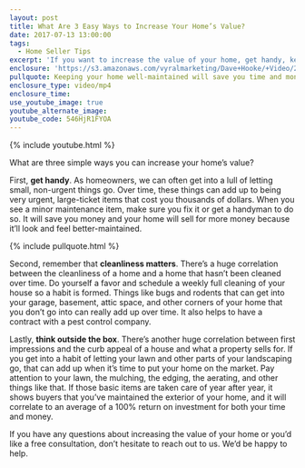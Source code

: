 ```yaml
---
layout: post
title: What Are 3 Easy Ways to Increase Your Home’s Value?
date: 2017-07-13 13:00:00
tags:
  - Home Seller Tips
excerpt: 'If you want to increase the value of your home, get handy, keep your house clean, and think outside the box regarding the exterior.'
enclosure: 'https://s3.amazonaws.com/vyralmarketing/Dave+Hooke/+Video/2017/July/Central+PA+Real+Estate+Agent-+What+Are+3+Easy+Ways+to+Increase+Your+Homes+Value%253F+(1).mp4'
pullquote: Keeping your home well-maintained will save you time and money.
enclosure_type: video/mp4
enclosure_time:
use_youtube_image: true
youtube_alternate_image:
youtube_code: 546HjR1FYOA
---
```



{% include youtube.html %}

What are three simple ways you can increase your home’s value?

First, **get handy**. As homeowners, we can often get into a lull of letting small, non-urgent things go. Over time, these things can add up to being very urgent, large-ticket items that cost you thousands of dollars. When you see a minor maintenance item, make sure you fix it or get a handyman to do so. It will save you money and your home will sell for more money because it’ll look and feel better-maintained.

{% include pullquote.html %}

Second, remember that **cleanliness matters**. There’s a huge correlation between the cleanliness of a home and a home that hasn’t been cleaned over time. Do yourself a favor and schedule a weekly full cleaning of your house so a habit is formed. Things like bugs and rodents that can get into your garage, basement, attic space, and other corners of your home that you don’t go into can really add up over time. It also helps to have a contract with a pest control company.

Lastly, **think outside the box**. There’s another huge correlation between first impressions and the curb appeal of a house and what a property sells for. If you get into a habit of letting your lawn and other parts of your landscaping go, that can add up when it’s time to put your home on the market. Pay attention to your lawn, the mulching, the edging, the aerating, and other things like that. If those basic items are taken care of year after year, it shows buyers that you’ve maintained the exterior of your home, and it will correlate to an average of a 100% return on investment for both your time and money.

If you have any questions about increasing the value of your home or you’d like a free consultation, don’t hesitate to reach out to us. We’d be happy to help.
